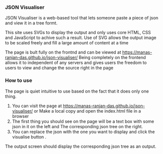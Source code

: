 ### JSON Visualiser
JSON Visualiser is a web-based tool that lets someone paste a piece of json and view it in a tree formt. 

This site uses SVGs to display the output and only uses core HTML, CSS and JavaScript to achive such a result. Use of SVG allows the output image to be scaled freely and fill a large amount of content at a time

The page is bult fully on the frontnd and can be viewed at 
https://manas-ranjan-das.github.io/json-visualiser/
Being completely on the frontend allows it to independent of any servers and gives users the freedom to users to view and change the source right in the page 

### How to use
The page is quiet intuitive to use based on the fact that it does only one thing.

1. You can visit the page at https://manas-ranjan-das.github.io/json-visualiser/ or Make a local copy and open the index.html file in a browser
2. The first thing you should see on the page will be a text box with some json in it on the left and The corresponding json tree on the right.
3. You can replace the json with the one you want to display and click the visualise button .

The output screen should display the corresponding json tree as an output.

